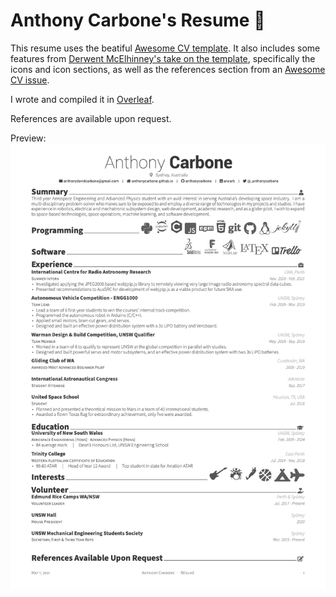 # Anthony Carbone's Resume 📝

This resume uses the beatiful [Awesome CV template](https://github.com/posquit0/Awesome-CV). It also includes some features from [Derwent McElhinney's take on the template](https://github.com/derwentx/Resumee), specifically the icons and icon sections, as well as the references section from an [Awesome CV issue](https://github.com/posquit0/Awesome-CV/issues/94).

I wrote and compiled it in [Overleaf](https://www.overleaf.com).

References are available upon request.

Preview:
![Resume](resume.jpeg)
